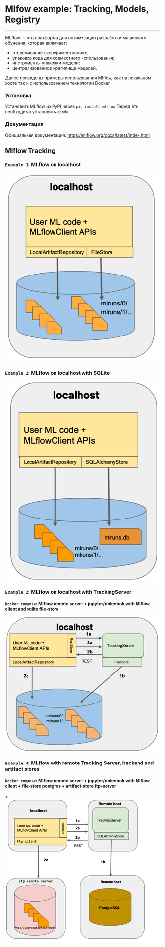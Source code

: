 # Mlfow example: Tracking, Models, Registry

***


MLflow — это платформа для оптимизации разработки машинного обучения, которая включает:

- отслеживание экспериментовниже;
- упаковка кода для совместного использования;
- инструменты упаковки модели;
- централизованное храгилище моделей.

Далее привидены примеры использования Mlflow, как на локальном хосте так и с использованием технологии Docker

### Установка

Установите MLflow из PyPI через `pip install mlflow`
Перед эти необходимо установить `conda` 

### Документация

Официальная документация: https://mlflow.org/docs/latest/index.html

## Mlflow Tracking





### `Example 1`: MLflow on localhost



![Local_ex_1!](src/images/example_1_local.png "Local_ex_1")






### `Example 2`: MLflow on localhost with SQLite



![Local_ex_2!](src/images/example_2_local_sqlite.PNG "Local_ex_2")






### `Example 3`: MLflow on localhost with TrackingServer 

#### `Docker compose`:  Mlflow remote server + jupyter/noteebok with Mlflow client and sqlite file-store




![Local_ex_3!](src/images/example_3_tracking_sqlite.PNG "Local_ex_3")



### `Example 4`: MLflow with remote Tracking Server, backend and artifact stores

#### `Docker compose`:  Mlflow remote server + jupyter/noteebok with Mlflow client + file-store postgres + artifact-store ftp-server


<
![Local_ex_4!](src/images/example_4.png "Local_ex_4")







